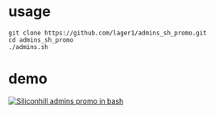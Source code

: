 # usage

```
git clone https://github.com/lager1/admins_sh_promo.git
cd admins_sh_promo
./admins.sh
```

# demo
[![Siliconhill admins promo in bash](https://img.youtube.com/vi/Y4Di-ac8cKo/0.jpg)](https://www.youtube.com/watch?v=Y4Di-ac8cKo "Siliconhill admins promo in bash")
